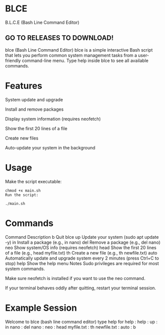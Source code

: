 # BLCE
B.L.C.E (Bash Line Command Editor)

## GO TO RELEASES TO DOWNLOAD!

blce (Bash Line Command Editor)
blce is a simple interactive Bash script that lets you perform common system management tasks from a user-friendly command-line menu.
Type help inside blce to see all available commands.

# Features
System update and upgrade

Install and remove packages

Display system information (requires neofetch)

Show the first 20 lines of a file

Create new files

Auto-update your system in the background

# Usage
Make the script executable:

```
chmod +x main.sh
Run the script:
```
```
./main.sh
```

# Commands
Command	Description
b	Quit blce
up	Update your system (sudo apt update -y)
in <package>	Install a package (e.g., in nano)
del <package>	Remove a package (e.g., del nano)
neo	Show system/OS info (requires neofetch)
head <file>	Show the first 20 lines of a file (e.g., head myfile.txt)
th <file>	Create a new file (e.g., th newfile.txt)
auto	Automatically update and upgrade system every 2 minutes (press Ctrl+C to stop)
help	Show the help menu
Notes
Sudo privileges are required for most system commands.

Make sure neofetch is installed if you want to use the neo command.

If your terminal behaves oddly after quitting, restart your terminal session.

# Example Session
Welcome to blce (bash line command editor) type help for help
: help
: up
: in nano
: del nano
: neo
: head myfile.txt
: th newfile.txt
: auto
: b
